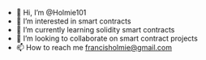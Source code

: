 - 👋 Hi, I’m @Holmie101
- 👀 I’m interested in smart contracts 
- 🌱 I’m currently learning solidity smart contracts 
- 💞️ I’m looking to collaborate on smart contract projects 
- 📫 How to reach me francisholmie@gmail.com

<!---
Holmie101/Holmie101 is a ✨ special ✨ repository because its `README.md` (this file) appears on your GitHub profile.
You can click the Preview link to take a look at your changes.
--->
